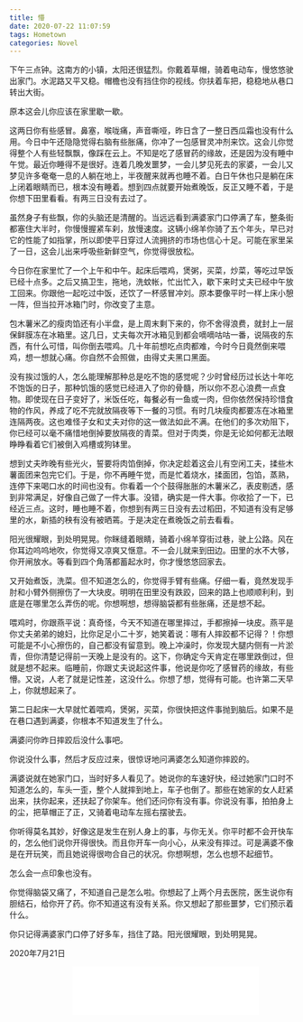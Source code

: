 ```yaml
---
title: 懵
date: 2020-07-22 11:07:59
tags: Hometown
categories: Novel
---
```

下午三点钟。这南方的小镇，太阳还很猛烈。你戴着草帽，骑着电动车，慢悠悠驶出家门。水泥路又平又稳。帽檐也没有挡住你的视线。你扶着车把，稳稳地从巷口转出大街。

原本这会儿你应该在家里歇一歇。

<!--more-->

这两日你有些感冒。鼻塞，喉咙痛，声音嘶哑，昨日含了一整日西瓜霜也没有什么用。今日中午还隐隐觉得右脑有些胀痛，你冲了一包感冒灵冲剂来饮。这会儿你觉得整个人有些轻飘飘，像踩在云上。不知是吃了感冒药的缘故，还是因为没有睡中午觉。最近你睡得不是很好。连着几晚发噩梦，一会儿梦见死去的家婆，一会儿又梦见许多奄奄一息的人躺在地上，半夜醒来就再也睡不着。白日午休也只是躺在床上闭着眼睛而已，根本没有睡着。想到四点就要开始煮晚饭，反正又睡不着，于是你想下田里看看。有两三日没有去过了。

虽然身子有些飘，你的头脑还是清醒的。当远远看到满婆家门口停满了车，整条街都塞住大半时，你慢慢握紧车刹，放慢速度。这辆小绵羊你骑了五个年头，早已对它的性能了如指掌，所以即使平日穿过人流拥挤的市场也信心十足。可能在家里呆了一日，这会儿出来呼吸些新鲜空气，你觉得很放松。

今日你在家里忙了一个上午和中午。起床后喂鸡，煲粥，买菜，炒菜，等吃过早饭已经十点多。之后又搞卫生，拖地，洗蚊帐，忙出忙入，歇下来时丈夫已经中午放工回来。你跟他一起吃过中饭，还饮了一杯感冒冲刘。原本要像平时一样上床小憩一阵，但当拉开冰箱门时，你改变了主意。

包木薯米乙的瘦肉馅还有小半盘，是上周末剩下来的，你不舍得浪费，就封上一层保鲜膜冻在冰箱里。这几日，丈夫每次开冰箱见到都会嘀嘀咕咕一番，说隔夜的东西，有什么可惜，叫你倒去喂鸡。几十年前想吃点肉都难，今时今日竟然倒来喂鸡，想一想就心痛。你自然不会照做，由得丈夫黑口黑面。

没有挨过饿的人，怎么能理解那种总是吃不饱的感觉呢？少时曾经历过长达十年吃不饱饭的日子，那种饥饿的感觉已经进入了你的骨髓，所以你不忍心浪费一点食物。即使现在日子变好了，米饭任吃，每餐必有一鱼或一肉，但你依然保持珍惜食物的作风，养成了吃不完就放隔夜等下一餐的习惯。有时几块瘦肉都要冻在冰箱里连隔两夜。这也难怪子女和丈夫对你的这一做法如此不满。在他们的多次劝阻下，你已经可以毫不痛惜地倒掉要放隔夜的青菜。但对于肉类，你是无论如何都无法眼睁睁看着它们被倒入鸡槽或狗钵里。

想到丈夫昨晚有些光火，誓要将肉馅倒掉，你决定趁着这会儿有空闲工夫，揉些木薯面团来包完它们。于是，你不再睡午觉，而是忙着烧水，揉面团，包馅，蒸熟，连停下来喝口水的时间也没有。你看着一个个鼓得胀胀的木薯米乙，表皮剔透，感到非常满足，好像自己做了一件大事。没错，确实是一件大事。你收拾了一下，已经近三点。这时，睡也睡不着，你想到有两三日没有去过稻田，不知道有没有足够里的水，新插的秧有没有被晒蔫。于是决定在煮晚饭之前去看看。

阳光很耀眼，到处明晃晃。你眯缝着眼睛，骑着小绵羊穿街过巷，驶上公路。风在你耳边呜呜地吹，你觉得又凉爽又惬意。不一会儿就来到田边。田里的水不大够，你开闸放水。等看到四个角落都蓄起水时，你才慢悠悠回家去。

又开始煮饭，洗菜。但不知道怎么的，你觉得手臂有些痛。仔细一看，竟然发现手肘和小臂外侧擦伤了一大块皮。明明在田里没有跌跤，回来的路上也顺顺利利，到底是在哪里怎么弄伤的呢。你想啊想，想得脑袋都有些胀痛，还是想不起。

喂鸡时，你跟燕平说：真奇怪，今天不知道在哪里摔过，手都擦掉一块皮。燕平是你丈夫弟弟的媳妇，比你足足小二十岁，她笑着说：哪有人摔跤都不记得？！你想可能是不小心擦伤的，自己都没有留意到。晚上冲澡时，你发现大腿内侧有一片淤青，但你清楚记得前一天晚上是没有的。这下，你确定今天肯定在哪里跌倒过，但就是想不起来。临睡前，你跟丈夫说起这件事，他说是你吃了感冒药的缘故，有些懵。又说，人老了就是记性差，这没什么。你想了想，觉得有可能。也许第二天早上，你就想起来了。

第二日起床一大早就忙着喂鸡，煲粥，买菜，你很快把这件事抛到脑后。如果不是在巷口遇到满婆，你根本不知道发生了什么。

满婆问你昨日摔跤后没什么事吧。

你说没什么事，然后才反应过来，很惊讶地问满婆怎么知道你摔跤的。

满婆说就在她家门口，当时好多人看见了。她说你的车速好快，经过她家门口时不知道怎么的，车头一歪，整个人就摔到地上，车子也倒了。那些在她家的女人赶紧出来，扶你起来，还扶起了你架车。他们还问你有没有事。你说没有事，拍拍身上的尘，把草帽正了正，又骑着电动车左摇右摆驶去。

你听得莫名其妙，好像这是发生在别人身上的事，与你无关。你平时都不会开快车的，怎么他们说你开得很快。而且你开车一向小心，从来没有摔过。可是满婆不像是在开玩笑，而且她说得很吻合自己的状况。你想啊想，怎么也想不起细节。

怎么会一点印象也没有。

你觉得脑袋又痛了，不知道自己是怎么啦。你想起了上两个月去医院，医生说你有胆结石，给你开了药。你不知道这有没有关系。你又想起了那些噩梦，它们预示着什么。

你只记得满婆家门口停了好多车，挡住了路。阳光很耀眼，到处明晃晃。

2020年7月21日

<div align="middle"><div style="max-width: 280px;max-height: 80px"><iframe frameborder="no" border="0" marginwidth="0" marginheight="0" width=330 height=86 src="//music.163.com/outchain/player?type=2&id=37856455&auto=1&height=66"></iframe></div>


